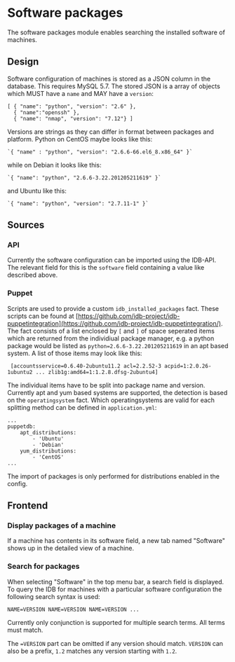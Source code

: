 # Software packages

The software packages module enables searching the installed software of machines.

## Design
Software configuration of machines is stored as a JSON column in the database. This requires
MySQL 5.7. The stored JSON is a array of objects which MUST have a `name` and MAY have a `version`:

	[ { "name": "python", "version": "2.6" },
	  { "name":"openssh" },
	  { "name": "nmap", "version": "7.12"} ]

Versions are strings as they can differ in format between packages and platform. 
Python on CentOS maybe looks like this:

	`{ "name" : "python", "version": "2.6.6-66.el6_8.x86_64" }`
while on Debian it looks like this:

	`{ "name": "python", "2.6.6-3.22.201205211619" }`
and Ubuntu like this:

	`{ "name": "python", "version": "2.7.11-1" }`

## Sources

### API
Currently the software configuration can be imported using the IDB-API. The relevant field
for this is the `software` field containing a value like described above.

### Puppet
Scripts are used to provide a custom `idb_installed_packages` fact. These scripts can be found at
[https://github.com/idb-project/idb-puppetintegration](https://github.com/idb-project/idb-puppetintegration/).
The fact consists of a list enclosed by `[` and `]` of space seperated items which are returned from the individiual package manager,
e.g. a python package would be listed as `python=2.6.6-3.22.201205211619` in an apt based system.
A list of those items may look like this:

	 [accountsservice=0.6.40-2ubuntu11.2 acl=2.2.52-3 acpid=1:2.0.26-1ubuntu2 ... zlib1g:amd64=1:1.2.8.dfsg-2ubuntu4]

The individual items have to be split into package name and version. Currently apt and yum based systems are supported,
the detection is based on the `operatingsystem` fact. Which operatingsystems are valid for each splitting method
can be defined in `application.yml`:

	...
	puppetdb:
		apt_distributions:
			- 'Ubuntu'
			- 'Debian'
		yum_distributions:
			- 'CentOS'
	...

The import of packages is only performed for distributions enabled in the config.

## Frontend

### Display packages of a machine

If a machine has contents in its software field, a new tab named "Software" shows up in the
detailed view of a machine.

### Search for packages

When selecting "Software" in the top menu bar, a search field is displayed.
To query the IDB for machines with a particular software configuration the following
search syntax is used: 

	NAME=VERSION NAME=VERSION NAME=VERSION ...

Currently only conjunction is supported for multiple search terms. All terms must match.

The `=VERSION` part can be omitted if any version should match. `VERSION` can also
be a prefix, `1.2` matches any version starting with `1.2`.